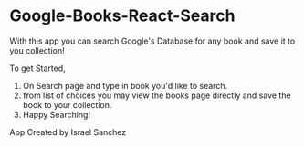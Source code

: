 # Google-Books-React-Search

With this app you can search Google's Database for any book and save it to you collection!

To get Started, 

1. On Search page and type in book you'd like to search.
2. from list of choices you may view the books page directly and save the book to your collection.
3. Happy Searching!


App Created by Israel Sanchez